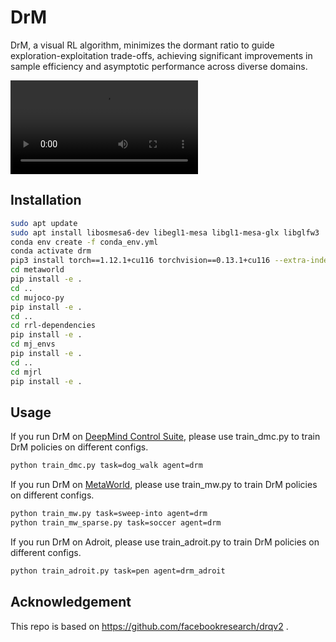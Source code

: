 # DrM
DrM, a visual RL algorithm, minimizes the dormant ratio to guide exploration-exploitation trade-offs, achieving significant improvements in sample efficiency and asymptotic performance across diverse domains.

![image](https://xugw-kevin.github.io/drm/asset/title.mp4)

## Installation
```bash
sudo apt update
sudo apt install libosmesa6-dev libegl1-mesa libgl1-mesa-glx libglfw3 
conda env create -f conda_env.yml 
conda activate drm
pip3 install torch==1.12.1+cu116 torchvision==0.13.1+cu116 --extra-index-url https://download.pytorch.org/whl/cu116
cd metaworld
pip install -e .
cd ..
cd mujoco-py
pip install -e .
cd ..
cd rrl-dependencies
pip install -e .
cd mj_envs
pip install -e .
cd ..
cd mjrl
pip install -e .
```

## Usage
If you run DrM on [DeepMind Control Suite](https://github.com/google-deepmind/dm_control), please use train_dmc.py to train DrM policies on different configs.

```bash
python train_dmc.py task=dog_walk agent=drm
```

If you run DrM on [MetaWorld](https://meta-world.github.io/), please use train_mw.py to train DrM policies on different configs.

```bash
python train_mw.py task=sweep-into agent=drm
python train_mw_sparse.py task=soccer agent=drm
```

If you run DrM on Adroit, please use train_adroit.py to train DrM policies on different configs.

```bash
python train_adroit.py task=pen agent=drm_adroit
```

## Acknowledgement

This repo is based on https://github.com/facebookresearch/drqv2 .